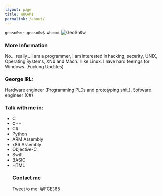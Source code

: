 ```yaml
---
layout: page
title: WHOAMI
permalink: /about/
---
```

``
geosn0w:~ geosn0w$ whoami
``
<img src="https://image.ibb.co/mkXiMn/lol.png" alt="GeoSn0w">
### More Information

No... really... I am a programmer, I am interested in hacking, security, UNIX, Operating Systems, XNU and Mach.
I like Linux. I have hard feelings for Windows. (Fucking Updates)

### George IRL:
Hardware engineer (Programming PLCs and prototyping shit.).
Software engineer (C#)

### Talk with me in:
<ul>
<li>C</li>
<li>C++</li>
<li>C#</li>
<li>Python</li>
<li>ARM Assembly</li>
<li>x86 Assembly</li>
<li>Objective-C</li>
<li>Swift</li>
<li>BASIC</li>
<li>HTML</li>
 
### Contact me
Tweet to me: @FCE365
